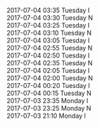 2017-07-04 03:35 Tuesday  I  
2017-07-04 03:30 Tuesday  N  
2017-07-04 03:25 Tuesday  I  
2017-07-04 03:10 Tuesday  N  
2017-07-04 03:05 Tuesday  I  
2017-07-04 02:55 Tuesday  N  
2017-07-04 02:50 Tuesday  I  
2017-07-04 02:35 Tuesday  N  
2017-07-04 02:05 Tuesday  I  
2017-07-04 02:00 Tuesday  N  
2017-07-04 00:20 Tuesday  I  
2017-07-04 00:15 Tuesday  N  
2017-07-03 23:35 Monday  I  
2017-07-03 23:25 Monday  N  
2017-07-03 21:10 Monday  I  
